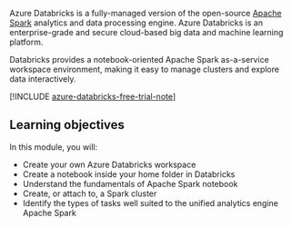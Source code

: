 Azure Databricks is a fully-managed version of the open-source [Apache Spark](https://spark.apache.org/) analytics and data processing engine. Azure Databricks is an enterprise-grade and secure cloud-based big data and machine learning platform.

Databricks provides a notebook-oriented Apache Spark as-a-service workspace environment, making it easy to manage clusters and explore data interactively.

[!INCLUDE [azure-databricks-free-trial-note](../../../includes/azure-databricks-free-trial-note.md)]

## Learning objectives

In this module, you will:

- Create your own Azure Databricks workspace
- Create a notebook inside your home folder in Databricks
- Understand the fundamentals of Apache Spark notebook
- Create, or attach to, a Spark cluster
- Identify the types of tasks well suited to the unified analytics engine Apache Spark